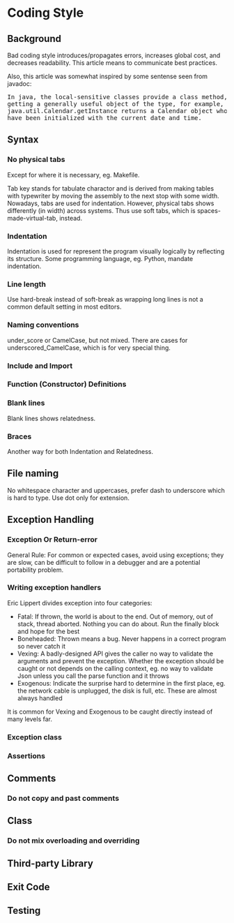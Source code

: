 # Coding Style

## Background

Bad coding style introduces/propagates errors, increases global cost, and
decreases readability. This article means to communicate best practices.

Also, this article was somewhat inspired by some sentense seen from javadoc:

<pre>
In java, the local-sensitive classes provide a class method, getInstace, for
getting a generally useful object of the type, for example,
java.util.Calendar.getInstance returns a Calendar object whose calendar fields
have been initialized with the current date and time.
</pre>

## Syntax

### No physical tabs

Except for where it is necessary, eg. Makefile.

Tab key stands for tabulate charactor and is derived from making tables with
typewriter by moving the assembly to the next stop with some width. Nowadays,
tabs are used for indentation. However, physical tabs shows differently (in
width) across systems. Thus use soft tabs, which is spaces-made-virtual-tab,
instead.

### Indentation

Indentation is used for represent the program visually logically by reflecting
its structure. Some programming language, eg. Python, mandate indentation.

### Line length

Use hard-break instead of soft-break as wrapping long lines is not a common
default setting in most editors.

### Naming conventions

under_score or CamelCase, but not mixed. There are cases for
underscored_CamelCase, which is for very special thing.

### Include and Import

### Function (Constructor) Definitions

### Blank lines

Blank lines shows relatedness.

### Braces

Another way for both Indentation and Relatedness.

## File naming

No whitespace character and uppercases, prefer dash to underscore which is hard to type.
Use dot only for extension.

## Exception Handling

### Exception Or Return-error

General Rule: For common or expected cases, avoid using exceptions; they are
slow, can be difficult to follow in a debugger and are a potential portability
problem.

### Writing exception handlers

Eric Lippert divides exception into four categories:

- Fatal: If thrown, the world is about to the end. Out of memory, out of
  stack, thread aborted. Nothing you can do about. Run the finally block and
  hope for the best
- Boneheaded: Thrown means a bug. Never happens in a correct program so never
  catch it
- Vexing: A badly-designed API gives the caller no way to validate the
  arguments and prevent the exception. Whether the exception should be caught
  or not depends on the calling context, eg. no way to validate Json unless
  you call the parse function and it throws
- Exogenous: Indicate the surprise hard to determine in the first place, eg. the 
  network cable is unplugged, the disk is full, etc. These are almost always
  handled

It is common for Vexing and Exogenous to be caught directly instead of many
levels far.

### Exception class

### Assertions

## Comments

### Do not copy and past comments

## Class

### Do not mix overloading and overriding

## Third-party Library

## Exit Code

## Testing
